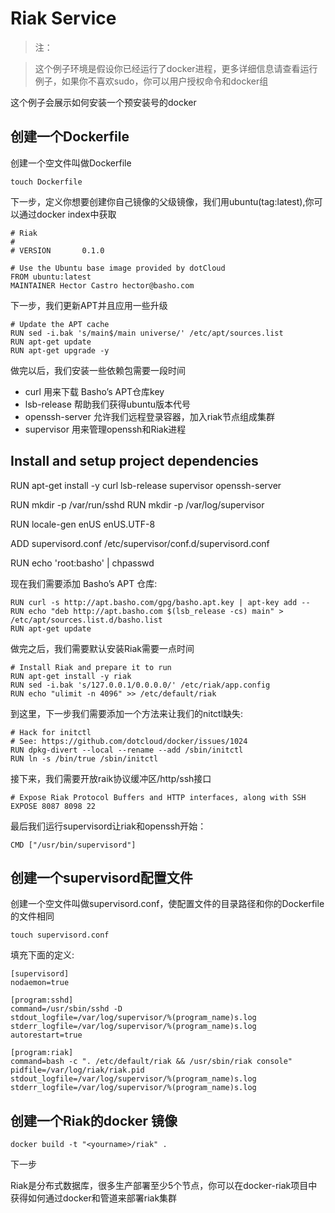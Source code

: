 # Riak Service

>注：

>这个例子环境是假设你已经运行了docker进程，更多详细信息请查看运行例子，如果你不喜欢sudo，你可以用户授权命令和docker组

这个例子会展示如何安装一个预安装号的docker

## 创建一个Dockerfile

创建一个空文件叫做Dockerfile

	touch Dockerfile

下一步，定义你想要创建你自己镜像的父级镜像，我们用ubuntu(tag:latest),你可以通过docker index中获取

    # Riak
    #
    # VERSION       0.1.0
    
    # Use the Ubuntu base image provided by dotCloud
    FROM ubuntu:latest
    MAINTAINER Hector Castro hector@basho.com

下一步，我们更新APT并且应用一些升级

    # Update the APT cache
    RUN sed -i.bak 's/main$/main universe/' /etc/apt/sources.list
    RUN apt-get update
    RUN apt-get upgrade -y

做完以后，我们安装一些依赖包需要一段时间

- curl 用来下载 Basho’s APT仓库key
- lsb-release 帮助我们获得ubuntu版本代号
- openssh-server 允许我们远程登录容器，加入riak节点组成集群
- supervisor 用来管理openssh和Riak进程

## Install and setup project dependencies

RUN apt-get install -y curl lsb-release supervisor openssh-server

RUN mkdir -p /var/run/sshd RUN mkdir -p /var/log/supervisor

RUN locale-gen enUS enUS.UTF-8

ADD supervisord.conf /etc/supervisor/conf.d/supervisord.conf

RUN echo 'root:basho' | chpasswd

现在我们需要添加 Basho’s APT 仓库:

    RUN curl -s http://apt.basho.com/gpg/basho.apt.key | apt-key add --
    RUN echo "deb http://apt.basho.com $(lsb_release -cs) main" > /etc/apt/sources.list.d/basho.list
    RUN apt-get update

做完之后，我们需要默认安装Riak需要一点时间

    # Install Riak and prepare it to run
    RUN apt-get install -y riak
    RUN sed -i.bak 's/127.0.0.1/0.0.0.0/' /etc/riak/app.config
    RUN echo "ulimit -n 4096" >> /etc/default/riak

到这里，下一步我们需要添加一个方法来让我们的nitctl缺失:

    # Hack for initctl
    # See: https://github.com/dotcloud/docker/issues/1024
    RUN dpkg-divert --local --rename --add /sbin/initctl
    RUN ln -s /bin/true /sbin/initctl

接下来，我们需要开放raik协议缓冲区/http/ssh接口

    # Expose Riak Protocol Buffers and HTTP interfaces, along with SSH
    EXPOSE 8087 8098 22

最后我们运行supervisord让riak和openssh开始：

	CMD ["/usr/bin/supervisord"]

## 创建一个supervisord配置文件

创建一个空文件叫做supervisord.conf，使配置文件的目录路径和你的Dockerfile的文件相同

	touch supervisord.conf
    
填充下面的定义:

    [supervisord]
    nodaemon=true
    
    [program:sshd]
    command=/usr/sbin/sshd -D
    stdout_logfile=/var/log/supervisor/%(program_name)s.log
    stderr_logfile=/var/log/supervisor/%(program_name)s.log
    autorestart=true
    
    [program:riak]
    command=bash -c ". /etc/default/riak && /usr/sbin/riak console"
    pidfile=/var/log/riak/riak.pid
    stdout_logfile=/var/log/supervisor/%(program_name)s.log
    stderr_logfile=/var/log/supervisor/%(program_name)s.log
      
## 创建一个Riak的docker 镜像

    docker build -t "<yourname>/riak" .
    
下一步

Riak是分布式数据库，很多生产部署至少5个节点，你可以在docker-riak项目中获得如何通过docker和管道来部署riak集群

